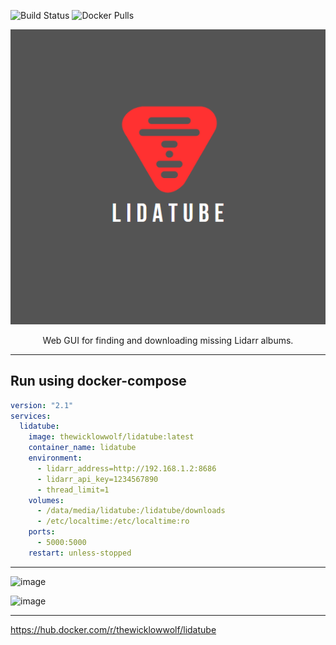 ![Build Status](https://github.com/TheWicklowWolf/LidaTube/actions/workflows/main.yml/badge.svg)
![Docker Pulls](https://img.shields.io/docker/pulls/thewicklowwolf/lidatube.svg)

<p align="center">
  <img src="/src/static/lidatube.png" alt="image">
</p>

<p align="center">
  Web GUI for finding and downloading missing Lidarr albums.
</p>

---

## Run using docker-compose

```yaml
version: "2.1"
services:
  lidatube:
    image: thewicklowwolf/lidatube:latest
    container_name: lidatube
    environment:
      - lidarr_address=http://192.168.1.2:8686
      - lidarr_api_key=1234567890
      - thread_limit=1
    volumes:
      - /data/media/lidatube:/lidatube/downloads
      - /etc/localtime:/etc/localtime:ro
    ports:
      - 5000:5000
    restart: unless-stopped
```

---

<p align="center">


![image](https://github.com/TheWicklowWolf/LidaTube/assets/111055425/f58062ec-4793-4b99-bc6b-67f73f232fba)



![image](https://github.com/TheWicklowWolf/LidaTube/assets/111055425/851388cc-364c-4b56-8d72-df2e75abb7fb)


</p>

---

https://hub.docker.com/r/thewicklowwolf/lidatube
